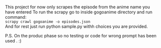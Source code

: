 This project for now only scrapes the episode from the anime name you have entered  To run the scrapy go to inside gogoanime directory and run command:  
`scrapy crawl gogoanime -o episodes.json`  
And for rest just run python sample.py withh choices you are provided. 

P.S. On the produc phase so no testing or code for wrong prompt has been used . :) 
